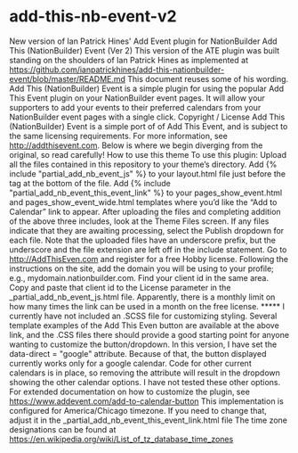 # add-this-nb-event-v2
New version of Ian Patrick Hines' Add Event plugin for NationBuilder
Add This (NationBuilder) Event (Ver 2)
This version of the ATE plugin was built standing on the shoulders of Ian Patrick Hines as implemented at https://github.com/ianpatrickhines/add-this-nationbuilder-event/blob/master/README.md  This document reuses some of his wording.
Add This (NationBuilder) Event is a simple plugin for using the popular Add This Event plugin on your NationBuilder event pages. It will allow your supporters to add your events to their preferred calendars from your NationBuilder event pages with a single click.
Copyright / License
Add This (NationBuilder) Event is a simple port of of Add This Event, and is subject to the same licensing requirements.  For more information, see http://addthisevent.com.
Below is where we begin diverging from the original, so read carefully!
How to use this theme
To use this plugin:
    Upload all the files contained in this repository to your theme’s directory.
    Add {% include "partial_add_nb_event_js" %}  to your layout.html file just before the </body> tag at the bottom of the file.
    Add {% include "partial_add_nb_event_this_event_link" %} to your pages_show_event.html and pages_show_event_wide.html templates where you’d like the “Add to Calendar” link to appear.
After uploading the files and completing addition of the above three includes, look at the Theme Files screen.  If any files indicate that they are awaiting processing, select the Publish dropdown for each file. 
Note that the uploaded files have an underscore prefix, but the underscore and the file extension are left off in the include statement.
Go to http://AddThisEven.com and register for a free Hobby license.  Following the instructions on the site, add the domain you will be using to your profile; e.g., mydomain.nationbuilder.com.  Find your client id in the same area.  Copy and paste that client id to the License parameter in the _partial_add_nb_event_js.html file.
Apparently, there is a monthly limit on how many times the link can be used in a month on the free license.
***** I currently have not included an .SCSS file for customizing styling.  Several template examples of the Add This Even button are available at the above link, and the .CSS files there should provide a good starting point for anyone wanting to customize the button/dropdown.
In this version, I have set the data-direct = "google" attribute.  Because of that, the button displayed currently works only for a google calendar.  Code for other current calendars is in place, so removing the attribute will result in the dropdown showing the other calendar options.  I have not tested these other options.
For extended documentation on how to customize the plugin, see https://www.addevent.com/add-to-calendar-button
This implementation is configured for America/Chicago timezone.  If you need to change that, adjust it in the _partial_add_nb_event_this_event_link.html file  The time zone designations can be found at https://en.wikipedia.org/wiki/List_of_tz_database_time_zones
